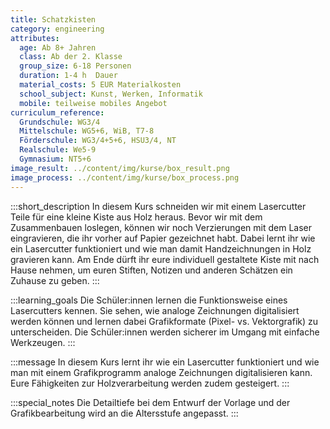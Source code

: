 ```yaml
---
title: Schatzkisten
category: engineering
attributes:
  age: Ab 8+ Jahren
  class: Ab der 2. Klasse
  group_size: 6-18 Personen
  duration: 1-4 h  Dauer
  material_costs: 5 EUR Materialkosten
  school_subject: Kunst, Werken, Informatik
  mobile: teilweise mobiles Angebot
curriculum_reference:
  Grundschule: WG3/4  
  Mittelschule: WG5+6, WiB, T7-8
  Förderschule: WG3/4+5+6, HSU3/4, NT   
  Realschule: We5-9
  Gymnasium: NT5+6
image_result: ../content/img/kurse/box_result.png
image_process: ../content/img/kurse/box_process.png
---
```

:::short_description
In diesem Kurs schneiden wir mit einem Lasercutter Teile für eine kleine Kiste aus Holz heraus. Bevor wir mit dem Zusammenbauen loslegen, können wir noch Verzierungen mit dem Laser eingravieren, die ihr vorher auf Papier gezeichnet habt. Dabei lernt ihr wie ein Lasercutter funktioniert und wie man damit Handzeichnungen in Holz gravieren kann. Am Ende dürft ihr eure individuell gestaltete Kiste mit nach Hause nehmen, um euren Stiften, Notizen und anderen Schätzen ein Zuhause zu geben.
:::

:::learning_goals
Die Schüler:innen lernen die Funktionsweise eines Lasercutters kennen. Sie sehen, wie analoge Zeichnungen digitalisiert werden können und lernen dabei Grafikformate (Pixel- vs. Vektorgrafik) zu unterscheiden. Die Schüler:innen werden sicherer im Umgang mit einfache Werkzeugen.
:::

:::message
In diesem Kurs lernt ihr wie ein Lasercutter funktioniert und wie man mit einem Grafikprogramm analoge Zeichnungen digitalisieren kann. Eure Fähigkeiten zur Holzverarbeitung werden zudem gesteigert.
:::

:::special_notes
Die Detailtiefe bei dem Entwurf der Vorlage und der Grafikbearbeitung wird an die Altersstufe angepasst.
:::
